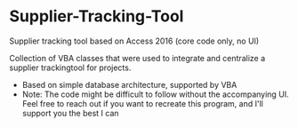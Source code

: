 # Supplier-Tracking-Tool
Supplier tracking tool based on Access 2016 (core code only, no UI)

Collection of VBA classes that were used to integrate and centralize a supplier trackingtool for projects. 

- Based on simple database architecture, supported by VBA 
- Note: The code might be difficult to follow without the accompanying UI. Feel free to reach out if you want to recreate this program, and I'll support you the best I can     
